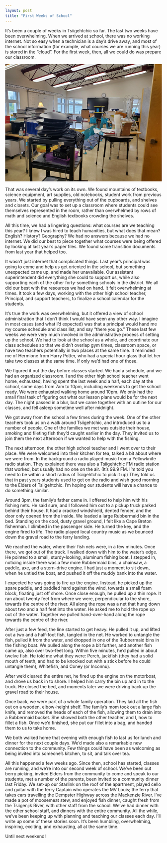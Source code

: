 ```yaml
---
layout: post
title: "First Weeks of School"
---
```


It’s been a couple of weeks in Tsiigehtchic so far. The last two weeks have been overwhelming. When we arrived at school, there was no working internet. Not so easy when a technician is a day’s drive away, and most of the school information (for example, what courses we are running this year) is stored in the “cloud”. For the first week, then, all we could do was prepare our classroom.⁠

<img src="image.png" alt="room picture">

That was several day’s work on its own. We found mountains of textbooks, science equipment, art supplies, old notebooks, student work from previous years. We started by pulling everything out of the cupboards, and shelves and closets. Our goal was to set up a classroom where students could see themselves represented in the room, rather than overwhelmed by rows of math and science and English textbooks crowding the shelves.

All this time, we had a lingering questions: what courses are we teaching this year? I knew I was hired to teach humanities, but what does that mean? English? History? Geography? We had no answers because we had no internet. We did our best to piece together what courses were being offered by looking at last year’s paper files. We found some transition documents from last year that helped too.

It wasn’t just internet that complicated things. Last year’s principal was going to come and help us get oriented in the school, but something unexpected came up, and made her unavailable. Our assistant superintendent did everything she could to support us, while also supporting each of the other forty-something schools in the district. We all did our best with the resources we had on hand. It felt overwhelming at times. It took a few days, working with the other high school teacher, Principal, and support teachers, to finalize a school calendar for the students.

It’s true the work was overwhelming, but it offered a view of school administration that I don’t think I would have seen any other way. I imagine in most cases (and what I’d expected) was that a principal would hand me my course schedule and class list, and say “there you go.” These last few weeks we were very much involved in the administrative process of setting up the school. We had to look at the school as a whole, and coordinate our class schedules so that we didn’t overlap gym times, classroom space, or have two teachers potentially in two places at the same time. It reminded me of Hermione from Harry Potter, who had a special hour glass that let her take two classes at the same time. If only we’d had one of those.

We figured it out the day before classes started. We had a schedule, and we had an organized classroom. I and the other high school teacher went home, exhausted, having spent the last week and a half, each day at the school, some days from 7am to 10pm, including weekends to get the school ready. We were exhausted walking home around 10pm. We only had the small final task of figuring out what our lesson plans would be for the next day. The night passed in a blur, but we came together with an outline for our classes, and fell asleep sometime well after midnight.

We got away from the school a few times during the week. One of the other teachers took us on a walk around Tsiigehtchic, and introduced us to a number of people. One of the families we met was outside their house, smoking and fileting fish they’d caught earlier in the day. They invited us to join them the next afternoon if we wanted to help with the fishing.

The next afternoon, the other high school teacher and I went over to their place. We were welcomed into their kitchen for tea, talked a bit about where we were from. In the background a radio played music from a Yellowknife radio station. They explained there was also a Tsiigehtchic FM radio station that worked, but usually had no one on the air. (It’s 99.9 FM. I’m told you need to be within a short radius of Tsiigehtchic to pick it up) They told us that in past years students used to get on the radio and wish good morning to the Elders of Tsiigehtchic. I’m hoping our students will have a chance to do something similar.

Around 3pm, the family’s father came in. I offered to help him with his fishing nets. He said sure, and I followed him out to a pickup truck parked behind their house. It had a cracked windshield, dented fender, and the door only opened from the inside. We loaded a large Rubbermaid bin in the bed. Standing on the cool, dusty gravel ground, I felt like a Cape Breton fisherman. I climbed in the passenger side. He turned the key, and the engine fired to life. The radio played local country music as we bounced down the gravel road to the ferry landing.

We reached the water, where their fish nets were, in a few minutes. Once there, we got out of the truck. I walked down with him to the water’s edge. He pointed to a small, sturdy-looking, aluminum fishing boat. I stepped in, noticing inside there was a few more Rubbermaid bins, a chainsaw, a paddle, axe, and a stern-drive engine. I had just a moment to sit down, when he untied the boat, and pushed it off the muddy bank into the water.

I expected he was going to fire up the engine. Instead, he picked up the spare paddle, and paddled hard against the wind, towards a small foam block, floating just off shore. Once close enough, he pulled up a thin rope. It ran about twenty feet from where we were, perpendicular to the shore, towards the centre of the river. All along the rope was a net that hung down about two and a half feet into the water. He asked me to hold the rope up out of the water. Together we pulled hand-over-hand along the rope towards the centre of the river.

After just a few feed, the line started to get heavy. He pulled it up, and lifted out a two and a half-foot fish, tangled in the net. He worked to untangle the fish, pulled it from the water, and dropped in one of the Rubbermaid bins in the fishing boat. We pulled along the rope a bit further, and another fish came up, also over two-feet long. Within five minutes, he’d pulled in about twelve fish. He told me what they were: Perch, jackfish (they had a solid mouth of teeth, and had to be knocked out with a stick before he could untangle them), Whitefish, and Coney (or Inconnu).

After we’d cleared the entire net, he fired up the engine on the motorboat, and drove us back in to shore. I helped him carry the bin up and in to the truck. He closed the bed, and moments later we were driving back up the gravel road to their house.

Once back, we were part of a whole family operation. They laid all the fish out on a wooden, elbow-height shelf. The family’s mom took out a large fish knife, and removed the heads of each of the fish, allowing them to drain into a Rubbermaid bucket. She showed both the other teacher, and I, how to fillet a fish. Once we’d finished, she put our fillet into a bag, and handed them to us to take home.

We both walked home that evening with enough fish to last us for lunch and dinner for the next couple days. We’d made also a remarkable new connection to the community. Few things could have been as welcoming as being invited into someone’s kitchen, to sit, and talk over tea.

All this happened a few weeks ago. Since then, school has started, classes are running, and we’re into our second week of school. We’ve been out berry picking, invited Elders from the community to come and speak to our students, met a number of the parents, been invited to a community dinner last Friday. We set-up our Starlink on the roof of the apartment, played cello and guitar with the ferry Captain who operates the MV Louis; the ferry that takes cars travelling the Dempster Highway across the Mackenzie River. I’ve made a pot of moosemeat stew, and enjoyed fish dinner, caught fresh from the Tsiigenjik River, with other staff from the school. We’ve had dinner with the other school staff, and dinners with the entire community. All the while, we’ve been keeping up with planning and teaching our classes each day. I’ll write up some of these stories soon. It’s been humbling, overwhelming, inspiring, exciting, and exhausting, all at the same time.

Until next weekend!
